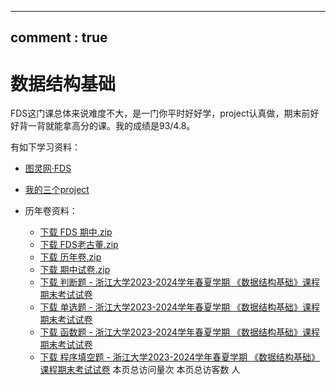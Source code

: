 <script defer src="https://vercount.one/js"></script>
---
comment : true
---

# 数据结构基础

FDS这门课总体来说难度不大，是一门你平时好好学，project认真做，期末前好好背一背就能拿高分的课。我的成绩是93/4.8。

有如下学习资料：

* [图灵网·FDS](https://zju-turing.github.io/TuringCourses/major_basic/data_structure/)

* [我的三个project](https://github.com/wildfire322/ZJU-FDS-Project2024)

* 历年卷资料：
    * <a href="https://starstone3.github.io/smaterials/FDS 期中.zip" download="FDS 期中.zip">下载 FDS 期中.zip</a> 
    * <a href="https://starstone3.github.io/smaterials/FDS老古董.zip" download="FDS老古董.zip">下载 FDS老古董.zip</a> 
    *  <a href="https://starstone3.github.io/smaterials/历年卷.zip" download="历年卷.zip">下载 历年卷.zip</a> 
    * <a href="https://starstone3.github.io/smaterials/期中试卷.zip" download="期中试卷.zip">下载 期中试卷.zip</a>
    * <a href="https://starstone3.github.io/smaterials/判断题 - 浙江大学2023-2024学年春夏学期 《数据结构基础》课程期末考试试卷.pdf" download="判断题 - 浙江大学2023-2024学年春夏学期 《数据结构基础》课程期末考试试卷.pdf">下载 判断题 - 浙江大学2023-2024学年春夏学期 《数据结构基础》课程期末考试试卷</a>
    * <a href="https://starstone3.github.io/smaterials/单选题 - 浙江大学2023-2024学年春夏学期 《数据结构基础》课程期末考试试卷.pdf" download="单选题 - 浙江大学2023-2024学年春夏学期 《数据结构基础》课程期末考试试卷.pdf">下载 单选题 - 浙江大学2023-2024学年春夏学期 《数据结构基础》课程期末考试试卷</a>
    * <a href="https://starstone3.github.io/smaterials/6-1-1 Height of Binary Search Tree - 浙江大学2023-2024学年春夏学期 《数据结构基础》课程期末考试试卷.pdf" download="6-1-1 Height of Binary Search Tree - 浙江大学2023-2024学年春夏学期 《数据结构基础》课程期末考试试卷.pdf">下载 函数题 - 浙江大学2023-2024学年春夏学期 《数据结构基础》课程期末考试试卷</a>
    * <a href="https://starstone3.github.io/smaterials/程序填空题 - 浙江大学2023-2024学年春夏学期 《数据结构基础》课程期末考试试卷.pdf" download="程序填空题 - 浙江大学2023-2024学年春夏学期 《数据结构基础》课程期末考试试卷.pdf">下载 程序填空题 - 浙江大学2023-2024学年春夏学期 《数据结构基础》课程期末考试试卷</a>
<span id="busuanzi_container_page_pv">本页总访问量<span id="busuanzi_value_page_pv"></span>次</span>
<span id="busuanzi_container_page_uv">本页总访客数 <span id="busuanzi_value_page_uv"></span> 人</span>